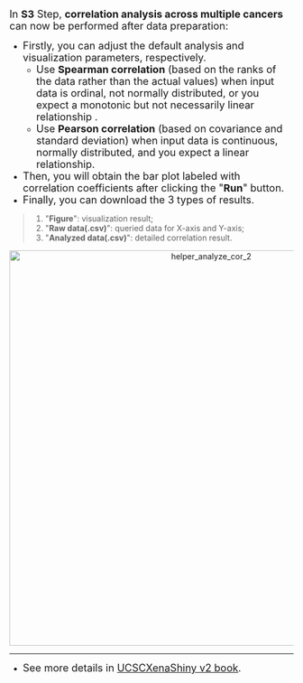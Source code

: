 <font size="4">In **S3** Step, **correlation analysis across multiple cancers** can now be performed after data preparation:</font>

- <font size="4">Firstly, you can adjust the default analysis and visualization parameters, respectively.</font>
  - <font size="4">Use **Spearman correlation** (based on the ranks of the data rather than the actual values) when input data is ordinal, not normally distributed, or you expect a monotonic but not necessarily linear relationship .</font>
  - <font size="4">Use **Pearson correlation** (based on covariance and standard deviation) when input data is continuous, normally distributed, and you expect a linear relationship.</font>
- <font size="4">Then, you will obtain the bar plot labeled with correlation coefficients after clicking the "**Run**" button.</font>
- <font size="4">Finally, you can download the 3 types of results.</font>

> 1. "**Figure**": visualization result;
> 2. "**Raw data(.csv)**": queried data for X-axis and Y-axis;
> 3. "**Analyzed data(.csv)**": detailed correlation result.

<p align="center">
<img src="https://ucscxenashiny-1301043367.cos.ap-shanghai.myqcloud.com/Shiny-figures/helper_analyze_cor_2.png" alt="helper_analyze_cor_2"   width="700" />
</p>

---

- <font size="4"> See more details in [UCSCXenaShiny v2 book](https://lishensuo.github.io/UCSCXenaShiny_Book/). </font> 

